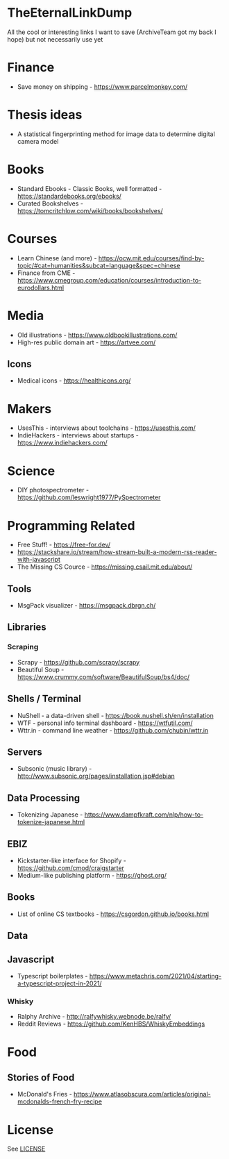 # TheEternalLinkDump
All the cool or interesting links I want to save (ArchiveTeam got my back I hope) but not necessarily use yet

# Finance

* Save money on shipping - https://www.parcelmonkey.com/

# Thesis ideas

* A statistical fingerprinting method for image data to determine digital camera model

# Books

* Standard Ebooks - Classic Books, well formatted - https://standardebooks.org/ebooks/
* Curated Bookshelves - https://tomcritchlow.com/wiki/books/bookshelves/

# Courses

* Learn Chinese (and more) - https://ocw.mit.edu/courses/find-by-topic/#cat=humanities&subcat=language&spec=chinese
* Finance from CME - https://www.cmegroup.com/education/courses/introduction-to-eurodollars.html

# Media

* Old illustrations - https://www.oldbookillustrations.com/
* High-res public domain art - https://artvee.com/

## Icons

* Medical icons - https://healthicons.org/

# Makers

* UsesThis - interviews about toolchains - https://usesthis.com/
* IndieHackers - interviews about startups - https://www.indiehackers.com/

# Science

* DIY photospectrometer - https://github.com/leswright1977/PySpectrometer

# Programming Related

* Free Stuff!  - https://free-for.dev/
* https://stackshare.io/stream/how-stream-built-a-modern-rss-reader-with-javascript
* The Missing CS Cource - https://missing.csail.mit.edu/about/

## Tools

* MsgPack visualizer - https://msgpack.dbrgn.ch/

## Libraries

### Scraping

* Scrapy - https://github.com/scrapy/scrapy
* Beautiful Soup - https://www.crummy.com/software/BeautifulSoup/bs4/doc/

## Shells / Terminal

* NuShell - a data-driven shell - https://book.nushell.sh/en/installation
* WTF - personal info terminal dashboard - https://wtfutil.com/ 
* Wttr.in - command line weather - https://github.com/chubin/wttr.in

## Servers

* Subsonic (music library) - http://www.subsonic.org/pages/installation.jsp#debian

## Data Processing

* Tokenizing Japanese - https://www.dampfkraft.com/nlp/how-to-tokenize-japanese.html

## EBIZ

* Kickstarter-like interface for Shopify - https://github.com/cmod/craigstarter
* Medium-like publishing platform - https://ghost.org/

## Books

* List of online CS textbooks - https://csgordon.github.io/books.html

## Data

## Javascript

* Typescript boilerplates - https://www.metachris.com/2021/04/starting-a-typescript-project-in-2021/

### Whisky

* Ralphy Archive - http://ralfywhisky.webnode.be/ralfy/
* Reddit Reviews - https://github.com/KenHBS/WhiskyEmbeddings

# Food

## Stories of Food

* McDonald's Fries - https://www.atlasobscura.com/articles/original-mcdonalds-french-fry-recipe

# License

See [LICENSE](LICENSE)